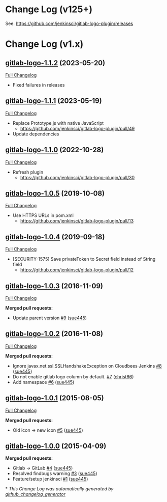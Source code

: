 # Change Log (v125+)
See. https://github.com/jenkinsci/gitlab-logo-plugin/releases

# Change Log (v1.x)

## [gitlab-logo-1.1.2](https://github.com/jenkinsci/gitlab-logo-plugin/tree/1.1.2) (2023-05-20)
[Full Changelog](https://github.com/jenkinsci/gitlab-logo-plugin/compare/1.1.1...1.1.2)

- Fixed failures in releases

## [gitlab-logo-1.1.1](https://github.com/jenkinsci/gitlab-logo-plugin/tree/1.1.1) (2023-05-19)
[Full Changelog](https://github.com/jenkinsci/gitlab-logo-plugin/compare/1.1.0...1.1.1)

- Replace Prototype.js with native JavaScript
  - https://github.com/jenkinsci/gitlab-logo-plugin/pull/49
- Update dependencies

## [gitlab-logo-1.1.0](https://github.com/jenkinsci/gitlab-logo-plugin/tree/1.1.0) (2022-10-28)
[Full Changelog](https://github.com/jenkinsci/gitlab-logo-plugin/compare/gitlab-logo-1.0.5...1.1.0)

- Refresh plugin
  - https://github.com/jenkinsci/gitlab-logo-plugin/pull/30

## [gitlab-logo-1.0.5](https://github.com/jenkinsci/gitlab-logo-plugin/tree/gitlab-logo-1.0.5) (2019-10-08)
[Full Changelog](https://github.com/jenkinsci/gitlab-logo-plugin/compare/gitlab-logo-1.0.4...gitlab-logo-1.0.5)

- Use HTTPS URLs in pom.xml
  - https://github.com/jenkinsci/gitlab-logo-plugin/pull/13

## [gitlab-logo-1.0.4](https://github.com/jenkinsci/gitlab-logo-plugin/tree/gitlab-logo-1.0.4) (2019-09-18)
[Full Changelog](https://github.com/jenkinsci/gitlab-logo-plugin/compare/gitlab-logo-1.0.3...gitlab-logo-1.0.4)

- [SECURITY-1575] Save privateToken to Secret field instead of String field
  - https://github.com/jenkinsci/gitlab-logo-plugin/pull/12

## [gitlab-logo-1.0.3](https://github.com/jenkinsci/gitlab-logo-plugin/tree/gitlab-logo-1.0.3) (2016-11-09)
[Full Changelog](https://github.com/jenkinsci/gitlab-logo-plugin/compare/gitlab-logo-1.0.2...gitlab-logo-1.0.3)

**Merged pull requests:**

- Update parent version [\#9](https://github.com/jenkinsci/gitlab-logo-plugin/pull/9) ([sue445](https://github.com/sue445))

## [gitlab-logo-1.0.2](https://github.com/jenkinsci/gitlab-logo-plugin/tree/gitlab-logo-1.0.2) (2016-11-08)
[Full Changelog](https://github.com/jenkinsci/gitlab-logo-plugin/compare/gitlab-logo-1.0.1...gitlab-logo-1.0.2)

**Merged pull requests:**

- Ignore javax.net.ssl.SSLHandshakeException on Cloudbees Jenkins [\#8](https://github.com/jenkinsci/gitlab-logo-plugin/pull/8) ([sue445](https://github.com/sue445))
- Do not enable gitlab logo column by default. [\#7](https://github.com/jenkinsci/gitlab-logo-plugin/pull/7) ([christ66](https://github.com/christ66))
- Add namespace [\#6](https://github.com/jenkinsci/gitlab-logo-plugin/pull/6) ([sue445](https://github.com/sue445))

## [gitlab-logo-1.0.1](https://github.com/jenkinsci/gitlab-logo-plugin/tree/gitlab-logo-1.0.1) (2015-08-05)
[Full Changelog](https://github.com/jenkinsci/gitlab-logo-plugin/compare/gitlab-logo-1.0.0...gitlab-logo-1.0.1)

**Merged pull requests:**

- Old icon -\> new icon [\#5](https://github.com/jenkinsci/gitlab-logo-plugin/pull/5) ([sue445](https://github.com/sue445))

## [gitlab-logo-1.0.0](https://github.com/jenkinsci/gitlab-logo-plugin/tree/gitlab-logo-1.0.0) (2015-04-09)
**Merged pull requests:**

- Gitlab -\> GitLab [\#4](https://github.com/jenkinsci/gitlab-logo-plugin/pull/4) ([sue445](https://github.com/sue445))
- Resolved findbugs warning [\#3](https://github.com/jenkinsci/gitlab-logo-plugin/pull/3) ([sue445](https://github.com/sue445))
- Feature/setup jenkinsci [\#1](https://github.com/jenkinsci/gitlab-logo-plugin/pull/1) ([sue445](https://github.com/sue445))



\* *This Change Log was automatically generated by [github_changelog_generator](https://github.com/skywinder/Github-Changelog-Generator)*
